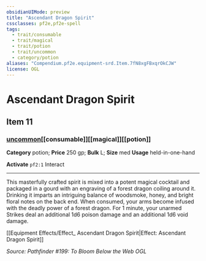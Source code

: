 ```yaml
---
obsidianUIMode: preview
title: "Ascendant Dragon Spirit"
cssclasses: pf2e,pf2e-spell
tags:
  - trait/consumable
  - trait/magical
  - trait/potion
  - trait/uncommon
  - category/potion
aliases: "Compendium.pf2e.equipment-srd.Item.7fN8xgFBxqrOkCJW"
license: OGL
---
```

# Ascendant Dragon Spirit
## Item 11
### [uncommon](uncommon "Uncommon Rarity Trait")[[consumable]][[magical]][[potion]]

**Category** potion; 
**Price** 250 gp; 
**Bulk** L; **Size** med
**Usage** held-in-one-hand

**Activate** `pf2:1` Interact

* * *

This masterfully crafted spirit is mixed into a potent magical cocktail and packaged in a gourd with an engraving of a forest dragon coiling around it. Drinking it imparts an intriguing balance of woodsmoke, honey, and bright floral notes on the back end. When consumed, your arms become infused with the deadly power of a forest dragon. For 1 minute, your unarmed Strikes deal an additional 1d6 poison damage and an additional 1d6 void damage.

[[Equipment Effects/Effect_ Ascendant Dragon Spirit|Effect: Ascendant Dragon Spirit]]

*Source: Pathfinder #199: To Bloom Below the Web*
*OGL*